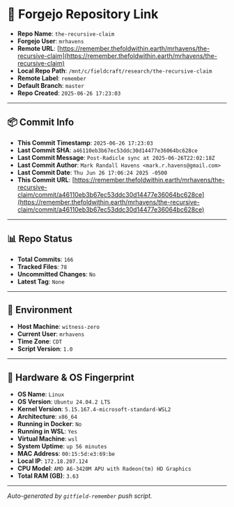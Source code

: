 # 🔗 Forgejo Repository Link

- **Repo Name**: `the-recursive-claim`
- **Forgejo User**: `mrhavens`
- **Remote URL**: [https://remember.thefoldwithin.earth/mrhavens/the-recursive-claim](https://remember.thefoldwithin.earth/mrhavens/the-recursive-claim)
- **Local Repo Path**: `/mnt/c/fieldcraft/research/the-recursive-claim`
- **Remote Label**: `remember`
- **Default Branch**: `master`
- **Repo Created**: `2025-06-26 17:23:03`

---

## 📦 Commit Info

- **This Commit Timestamp**: `2025-06-26 17:23:03`
- **Last Commit SHA**: `a46110eb3b67ec53ddc30d14477e36064bc628ce`
- **Last Commit Message**: `Post-Radicle sync at 2025-06-26T22:02:18Z`
- **Last Commit Author**: `Mark Randall Havens <mark.r.havens@gmail.com>`
- **Last Commit Date**: `Thu Jun 26 17:06:24 2025 -0500`
- **This Commit URL**: [https://remember.thefoldwithin.earth/mrhavens/the-recursive-claim/commit/a46110eb3b67ec53ddc30d14477e36064bc628ce](https://remember.thefoldwithin.earth/mrhavens/the-recursive-claim/commit/a46110eb3b67ec53ddc30d14477e36064bc628ce)

---

## 📊 Repo Status

- **Total Commits**: `166`
- **Tracked Files**: `78`
- **Uncommitted Changes**: `No`
- **Latest Tag**: `None`

---

## 🧭 Environment

- **Host Machine**: `witness-zero`
- **Current User**: `mrhavens`
- **Time Zone**: `CDT`
- **Script Version**: `1.0`

---

## 🧬 Hardware & OS Fingerprint

- **OS Name**: `Linux`
- **OS Version**: `Ubuntu 24.04.2 LTS`
- **Kernel Version**: `5.15.167.4-microsoft-standard-WSL2`
- **Architecture**: `x86_64`
- **Running in Docker**: `No`
- **Running in WSL**: `Yes`
- **Virtual Machine**: `wsl`
- **System Uptime**: `up 56 minutes`
- **MAC Address**: `00:15:5d:e3:69:be`
- **Local IP**: `172.18.207.124`
- **CPU Model**: `AMD A6-3420M APU with Radeon(tm) HD Graphics`
- **Total RAM (GB)**: `3.63`

---

_Auto-generated by `gitfield-remember` push script._
